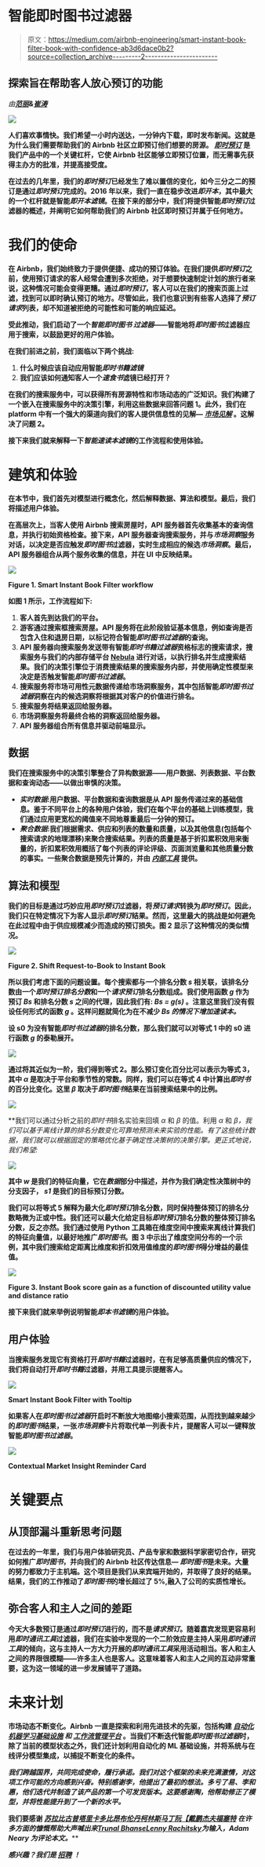 # 智能即时图书过滤器

> 原文：<https://medium.com/airbnb-engineering/smart-instant-book-filter-book-with-confidence-ab3d6dace0b2?source=collection_archive---------2----------------------->

## 探索旨在帮助客人放心预订的功能

*由*[](https://www.linkedin.com/in/yi-hou-b7a59847/)**[*范丽*](https://www.linkedin.com/in/fanli0704/)*&*[*崔涛*](https://www.linkedin.com/in/tao-cui-60b73713/)**

**![](img/da4845c3da1368941629f5638a7c85b0.png)**

**人们喜欢事情快。我们希望一小时内送达，一分钟内下载，即时发布新闻。这就是为什么我们需要帮助我们的 Airbnb 社区立即预订他们想要的房源。 [*即时预订*](https://www.airbnb.com/help/article/523/what-is-instant-book) 是我们产品中的一个关键杠杆，它使 Airbnb 社区能够立即预订位置，而无需事先获得主办方的批准，并提高接受度。**

**在过去的几年里，我们的*即时预订*已经发生了难以置信的变化，如今三分之二的预订是通过*即时预订*完成的。2016 年以来，我们一直在稳步改进*即开本*，其中最大的一个杠杆就是智能*即开本滤镜*。在接下来的部分中，我们将提供智能*即时预订*过滤器的概述，并阐明它如何帮助我们的 Airbnb 社区即时预订并属于任何地方。**

# **我们的使命**

**在 Airbnb，我们始终致力于提供便捷、成功的预订体验。在我们提供*即时预订*之前，使用预订请求的客人经常会遭到多次拒绝，对于想要快速制定计划的旅行者来说，这种情况可能会变得更糟。通过*即时预订*，客人可以在我们的搜索页面上过滤，找到可以即时确认预订的地方。尽管如此，我们也意识到有些客人选择了*预订请求*列表，却不知道被拒绝的可能性和可能的响应延迟。**

**受此推动，我们启动了一个*智能即时图书* *过滤器*——智能地将*即时图书*过滤器应用于搜索，以鼓励更好的用户体验。**

**在我们前进之前，我们面临以下两个挑战:**

1.  **什么时候应该自动应用智能*即时书籍滤镜***
2.  **我们应该如何通知客人一个*速食书*滤镜已经打开？**

**在我们的搜索服务中，可以获得所有房源特性和市场动态的广泛知识。我们构建了一个嵌入在搜索服务中的决策引擎，利用这些数据来回答问题 1。此外，我们在 platform 中有一个强大的渠道向我们的客人提供信息性的见解— [*市场见解*](/airbnb-engineering/helping-guests-make-informed-decisions-with-market-insights-8b09dc904353) 。这解决了问题 2。**

**接下来我们就来解释一下*智能速读本滤镜*的工作流程和使用体验。**

# **建筑和体验**

**在本节中，我们首先对模型进行概念化，然后解释数据、算法和模型。最后，我们将描述用户体验。**

**在高层次上，当客人使用 Airbnb 搜索房屋时，API 服务器首先收集基本的查询信息，并执行初始资格检查。接下来，API 服务器查询搜索服务，并与*市场洞察*服务对话，以决定是否应触发*即时图书*过滤器，实时生成相应的候选*市场洞察*。最后，API 服务器组合从两个服务收集的信息，并在 UI 中反映结果。**

**![](img/a267d23bedcc1616004223b6ec7f2c83.png)**

**Figure 1\. Smart Instant Book Filter workflow**

**如图 1 所示，工作流程如下:**

1.  **客人首先到达我们的平台。**
2.  **游客通过搜索框搜索房屋。API 服务将在此阶段验证基本信息，例如查询是否包含入住和退房日期，以标记符合智能*即时图书过滤器*的查询。**
3.  **API 服务器向搜索服务发送带有智能*即时书籍过滤器*资格标志的搜索请求，搜索服务与我们的内部存储平台 [Nebula](/airbnb-engineering/nebula-as-a-storage-platform-to-build-airbnbs-search-backends-ecc577b05f06) 进行对话，以执行排名并生成搜索结果。我们的决策引擎位于消费搜索结果的搜索服务内部，并使用确定性模型来决定是否触发智能*即时图书过滤器*。**
4.  **搜索服务将市场可用性元数据传递给市场洞察服务，其中包括智能*即时图书过滤器*洞察在内的候选洞察将根据其对客户的价值进行排名。**
5.  **搜索服务将结果返回给服务器。**
6.  **市场洞察服务将最终合格的洞察返回给服务器。**
7.  **API 服务器组合所有信息并驱动前端显示。**

## **数据**

**我们在搜索服务中的决策引擎整合了异构数据源——用户数据、列表数据、平台数据和查询动态——以做出审慎的决策。**

*   ***实时数据*:用户数据、平台数据和查询数据是从 API 服务传递过来的基础信息。鉴于不同平台上的各种用户体验，我们在每个平台的基础上训练模型，我们通过应用更宽松的阈值来不同地尊重最后一分钟的预订。**
*   ***聚合数据*:我们根据需求、供应和列表的数量和质量，以及其他信息(包括每个搜索请求的地理漂移)来聚合搜索结果。列表的质量是基于折扣累积效用来衡量的，折扣累积效用概括了每个列表的评论评级、页面浏览量和其他质量分数的事实。一些聚合数据是预先计算的，并由 [*内部工具*](/airbnb-engineering/airflow-a-workflow-management-platform-46318b977fd8) 提供。**

## **算法和模型**

**我们的目标是通过巧妙应用*即时预订*过滤器，将*预订请求*转换为*即时预订*。因此，我们只在特定情况下为客人显示*即时预订*结果。然而，这里最大的挑战是如何避免在此过程中由于供应规模减少而造成的预订损失。图 2 显示了这种情况的类似情况。**

**![](img/9107210d67d012f6727a6666cffef169.png)**

**Figure 2\. Shift Request-to-Book to Instant Book**

**所以我们考虑下面的问题设置。每个搜索都与一个排名分数 *s* 相关联，该排名分数由一个*即时预订排名分数*和一个*请求预订*排名分数组成。我们使用函数 *g* 作为预订 *Bs* 和排名分数 *s* 之间的代理，因此我们有: *Bs = g(s)* 。注意这里我们没有假设任何形式的函数 *g* 。这样问题就简化为在不减少 *Bs 的情况下增加速读本。***

**设 s0 为没有智能*即时书过滤器*的排名分数，那么我们就可以对等式 1 中的 s0 进行函数 *g* 的泰勒展开。**

**![](img/a69520c33953a4a1eda380021b782c81.png)**

**通过将其近似为一阶，我们得到等式 2。那么预订变化百分比可以表示为等式 3，其中 *α* 是取决于平台和季节性的常数。同样，我们可以在等式 4 中计算出*即时书*的百分比变化。这里 *β* 取决于*即时图书*结果在当前搜索结果中的比例。**

**![](img/9c4696e212755edb1c588cb30e2e65bb.png)**

**我们可以通过分析之前的*即时书*排名实验来回填 *α* 和 *β* 的值。利用 *α* 和 *β，*我们可以基于离线计算的排名分数变化可靠地预测未来实验的性能。有了这些统计数据，我们就可以根据固定的策略优化基于确定性决策树的决策引擎。更正式地说，我们希望:**

**![](img/595be8dfd4db26d5c3301ea62d2f00cc.png)**

**其中 *w* 是我们的特征向量，它在*数据*部分中描述，并作为我们确定性决策树中的分支因子， *s1* 是我们的目标预订分数。**

**我们可以将等式 5 解释为最大化*即时预订*排名分数，同时保持整体预订的排名分数略微为正或中性。我们还可以最大化给定目标*即时预订*排名分数的整体预订排名分数，反之亦然。我们通过使用 Python 工具箱在维度空间中搜索来离线计算我们的特征向量值，以最好地推广*即时图书*。图 3 中示出了维度空间分布的一个示例，其中我们搜索给定距离比维度和折扣效用值维度的*即时图书*得分增益的最佳值。**

**![](img/a7ff417c1a763fe3457d90aa0a94d87f.png)**

**Figure 3\. Instant Book score gain as a function of discounted utility value and distance ratio**

**接下来我们就来举例说明智能*即本书滤镜*的用户体验。**

## **用户体验**

**当搜索服务发现它有资格打开*即时书籍*过滤器时，在有足够高质量供应的情况下，我们将自动打开*即时书籍*过滤器，并用工具提示提醒客人。**

**![](img/8870f429c47769b5ae786382dec78e60.png)**

**Smart Instant Book Filter with Tooltip**

**如果客人在*即时图书过滤器*开启时不断放大地图缩小搜索范围，从而找到越来越少的*即时图书*结果，一张*市场洞察*卡片将取代单一列表卡片，提醒客人可以一键释放智能*即时图书过滤器*。**

**![](img/e04942deba11e0ab1bf8fd5073f318fb.png)**

**Contextual Market Insight Reminder Card**

# **关键要点**

## **从顶部漏斗重新思考问题**

**在过去的一年里，我们与用户体验研究员、产品专家和数据科学家密切合作，研究如何推广*即时图书*，并向我们的 Airbnb 社区传达信息— *即时图书*是未来。大量的努力都致力于主机端。这个项目是我们从来宾端开始的，并取得了良好的结果。结果，我们的工作推动了*即时图书*的增长超过了 5%,融入了公司的实质性增长。**

## **弥合客人和主人之间的差距**

**今天大多数预订是通过*即时预订*进行的，而不是*请求预订*。随着嘉宾发现更容易利用*即时通讯工具*过滤器，我们在实验中发现的一个二阶效应是主持人采用*即时通讯工具*的倾向，这与主持人一方大力开展的*即时通讯工具*采用活动相当。客人和主人之间的界限很模糊——许多主人也是客人。这意味着客人和主人之间的互动非常重要，这为这一领域的进一步发展铺平了道路。**

# **未来计划**

**市场动态不断变化。Airbnb 一直是探索和利用先进技术的先驱，包括构建 [*自动化机器学习基础设施*](/airbnb-engineering/automated-machine-learning-a-paradigm-shift-that-accelerates-data-scientist-productivity-airbnb-f1f8a10d61f8) *和* [*工作流管理平台*](/airbnb-engineering/airflow-a-workflow-management-platform-46318b977fd8) 。当我们不断迭代智能*即时图书过滤器*时，除了当前的模型状态之外，我们还计划利用自动化的 ML 基础设施，并将系统与在线评分模型集成，以捕捉不断变化的条件。**

***我们跨越国界，共同完成使命，履行承诺。我们对这个框架的未来充满激情，对这项工作可能的方向感到兴奋。特别感谢李，他提出了最初的想法。多亏了易、李和惠，他们迭代并制造了该产品的第一个可发货版本。这要感谢陶，他帮助修正了模型，并将性能提升到了一个新的水平。***

**我们要感谢 [*苏拉比古普塔*](https://www.linkedin.com/in/surbs/)[*里卡多比昂*](https://www.linkedin.com/in/ricardo-bion/)[*布伦丹柯林斯*](https://www.linkedin.com/in/brendanmcollins/)*[*马丁阮*](https://www.linkedin.com/in/nguyenmartin/)[*【戴鹏*](https://www.linkedin.com/in/daipeng/)*[*杰夫福塞特*](https://www.linkedin.com/in/jeffreyfossett/) *在许多方面的慷慨帮助大声喊出来*[*Trunal Bhanse*](https://www.linkedin.com/in/trunal/)*[*Lenny Rachitsky*](https://www.linkedin.com/in/lennyrachitsky/)*为输入，Adam Neary* *为评论本文。******

***感兴趣？我们是* [*招聘*](https://www.airbnb.com/careers/departments/engineering) *！***